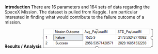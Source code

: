 __Introduction__
There are 16 parameters and 164 sets of data regarding the SpaceX Mission.  The dataset is pulled from Kaggle.  I am particular interested in finding what would contribute to the failure outcome of a mission. 

__Results / Analysis__
![](images/PayloadMassvsMissionOutcome.png)

